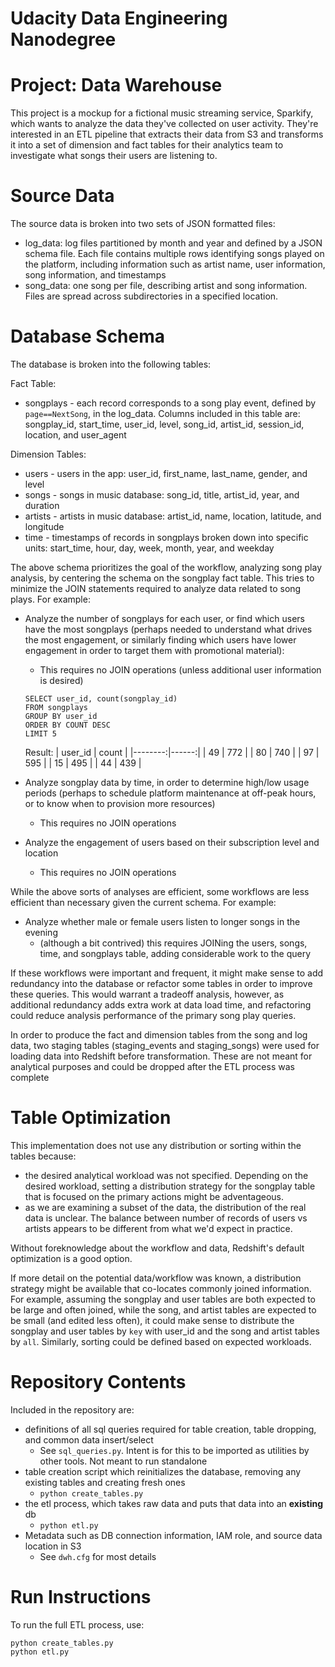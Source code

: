 # Udacity Data Engineering Nanodegree
# Project: Data Warehouse

This project is a mockup for a fictional music streaming service, Sparkify, which wants to analyze the data they've collected on user activity.  They're interested in an ETL pipeline that extracts their data from S3 and transforms it into a set of dimension and fact tables for their analytics team to investigate what songs their users are listening to.  

# Source Data

The source data is broken into two sets of JSON formatted files:

* log_data: log files partitioned by month and year and defined by a JSON schema file.  Each file contains multiple rows identifying songs played on the platform, including information such as artist name, user information, song information, and timestamps
* song_data: one song per file, describing artist and song information.  Files are spread across subdirectories in a specified location.

# Database Schema

The database is broken into the following tables:

Fact Table: 

* songplays - each record corresponds to a song play event, defined by `page==NextSong`, in the log_data.  Columns included in this table are: songplay_id, start_time, user_id, level, song_id, artist_id, session_id, location, and user_agent

Dimension Tables:

* users - users in the app: user_id, first_name, last_name, gender, and level
* songs - songs in music database: song_id, title, artist_id, year, and duration
* artists - artists in music database: artist_id, name, location, latitude, and longitude
* time - timestamps of records in songplays broken down into specific units: start_time, hour, day, week, month, year, and weekday

The above schema prioritizes the goal of the workflow, analyzing song play analysis, by centering the schema on the songplay fact table.  This tries to minimize the JOIN statements required to analyze data related to song plays.  For example:

* Analyze the number of songplays for each user, or find which users have the most songplays (perhaps needed to understand what drives the most engagement, or similarly finding which users have lower engagement in order to target them with promotional material):
    * This requires no JOIN operations (unless additional user information is desired)
    ````
    SELECT user_id, count(songplay_id)
    FROM songplays
    GROUP BY user_id
    ORDER BY COUNT DESC
    LIMIT 5
    ````
    Result: 
    | user_id | count |
    |--------:|------:|
    |      49 |   772 |
    |      80 |   740 |
    |      97 |   595 |
    |      15 |   495 |
    |      44 |   439 |
    
* Analyze songplay data by time, in order to determine high/low usage periods (perhaps to schedule platform maintenance at off-peak hours, or to know when to provision more resources)
    * This requires no JOIN operations

* Analyze the engagement of users based on their subscription level and location
    * This requires no JOIN operations

While the above sorts of analyses are efficient, some workflows are less efficient than necessary given the current schema.  For example:

* Analyze whether male or female users listen to longer songs in the evening
    * (although a bit contrived) this requires JOINing the users, songs, time, and songplays table, adding considerable work to the query

If these workflows were important and frequent, it might make sense to add redundancy into the database or refactor some tables in order to improve these queries.  This would warrant a tradeoff analysis, however, as additional redundancy adds extra work at data load time, and refactoring could reduce analysis performance of the primary song play queries.

In order to produce the fact and dimension tables from the song and log data, two staging tables (staging_events and staging_songs) were used for loading data into Redshift before transformation.  These are not meant for analytical purposes and could be dropped after the ETL process was complete

# Table Optimization

This implementation does not use any distribution or sorting within the tables because: 

* the desired analytical workload was not specified.  Depending on the desired workload, setting a distribution strategy for the songplay table that is focused on the primary actions might be adventageous.  
* as we are examining a subset of the data, the distribution of the real data is unclear.  The balance between number of records of users vs artists appears to be different from what we'd expect in practice. 

Without foreknowledge about the workflow and data, Redshift's default optimization is a good option. 

If more detail on the potential data/workflow was known, a distribution strategy might be available that co-locates commonly joined information.  For example, assuming the songplay and user tables are both expected to be large and often joined, while the song, and artist tables are expected to be small (and edited less often), it could make sense to distribute the songplay and user tables by `key` with user_id and the song and artist tables by `all`.  Similarly, sorting could be defined based on expected workloads.

# Repository Contents

Included in the repository are:

* definitions of all sql queries required for table creation, table dropping, and common data insert/select
    * See `sql_queries.py`.  Intent is for this to be imported as utilities by other tools.  Not meant to run standalone
* table creation script which reinitializes the database, removing any existing tables and creating fresh ones
    * `python create_tables.py`
* the etl process, which takes raw data and puts that data into an **existing** db
    * `python etl.py`
* Metadata such as DB connection information, IAM role, and source data location in S3
    * See `dwh.cfg` for most details
  
# Run Instructions

To run the full ETL process, use:
````
python create_tables.py
python etl.py
````